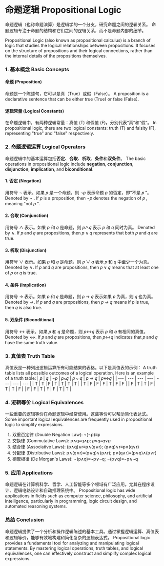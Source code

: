 # 命题逻辑 Propositional Logic
命题逻辑（也称命题演算）是逻辑学的一个分支，研究命题之间的逻辑关系。
命题逻辑专注于命题的结构和它们之间的逻辑关系，而不是命题内部的细节。

Propositional Logic (also known as propositional calculus) is a branch of logic that studies the logical relationships between propositions. 
It focuses on the structure of propositions and their logical connections, rather than the internal details of the propositions themselves.

### 1. 基本概念 Basic Concepts
#### 命题 (Proposition)
命题是一个陈述句，它可以是真（True）或假（False）。
A proposition is a declarative sentence that can be either true (True) or false (False).
#### 逻辑常量 (Logical Constants)
在命题逻辑中，有两种逻辑常量：真值 (T) 和假值 (F)，分别代表“真”和“假”。
In propositional logic, there are two logical constants: truth (T) and falsity (F), representing "true" and "false" respectively.
### 2. 命题逻辑运算 Logical Operators
命题逻辑中的基本运算包括**否定**、**合取**、**析取**、**条件**和**双条件**。
The basic operations in propositional logic include **negation**, **conjunction**, **disjunction**, **implication**, and **biconditional**.
#### 1. 否定 (Negation)
用符号 ¬ 表示。如果 𝑝 是一个命题，则 ¬𝑝 表示命题 𝑝 的否定，即“不是 𝑝 ”。
Denoted by ¬ . If 𝑝 is a proposition, then ¬𝑝 denotes the negation of 𝑝 , meaning "not 𝑝 ".
#### 2. 合取 (Conjunction)
用符号 ∧ 表示。如果 𝑝 和 𝑞 是命题，则 𝑝∧𝑞 表示 𝑝 和 𝑞 同时为真。
Denoted by ∧. If 𝑝 and 𝑞 are propositions, then 𝑝 ∧ 𝑞 represents that both 𝑝 and 𝑞 are true.
#### 3. 析取 (Disjunction)
用符号 ∨ 表示。如果 𝑝 和 𝑞 是命题，则 𝑝 ∨ 𝑞 表示 𝑝 和 𝑞 中至少一个为真。
Denoted by ∨. If 𝑝 and 𝑞 are propositions, then 𝑝 ∨ 𝑞 means that at least one of 𝑝 or 𝑞 is true.
#### 4. 条件 (Implication)
用符号 → 表示。如果 𝑝 和 𝑞 是命题，则 𝑝 → 𝑞 表示如果 𝑝 为真，则 𝑞 也为真。
Denoted by →. If 𝑝 and 𝑞 are propositions, then 𝑝 → 𝑞 means if 𝑝 is true, then 𝑞 is also true.
#### 5. 双条件 (Biconditional)
用符号 ↔ 表示。如果 𝑝 和 𝑞 是命题，则 𝑝↔𝑞 表示 𝑝 和 𝑞 有相同的真值。
Denoted by ↔. If 𝑝 and 𝑞 are propositions, then 𝑝↔𝑞 indicates that 𝑝 and 𝑞 have the same truth value.
### 3. 真值表 Truth Table
真值表是一种列出逻辑运算所有可能结果的表格。以下是真值表的示例：
A truth table lists all possible outcomes of a logical operation. Here is an example of a truth table:
| 𝑝 | 𝑞 | ¬𝑝 |  𝑝∧𝑞 | 𝑝 ∨ 𝑞 | 𝑝 → 𝑞 | 𝑝↔𝑞 |
| --- | --- | --- | --- | --- | --- | --- |
| T | T | F | T | T | T | T |
| T | F | F | F | T | F | F |
| F | T | T | F | T | T | F |
| F | F | T | F | F | T | T |
### 4. 逻辑等价 Logical Equivalences
一些重要的逻辑等价在命题逻辑中经常使用。这些等价可以帮助简化表达式。
Some important logical equivalences are frequently used in propositional logic to simplify expressions.
1. 双重否定律 (Double Negation Law): ¬(¬p)≡p
2. 交换律 (Commutative Laws):                 p∧q≡q∧p; 𝑝∨𝑞≡𝑞∨𝑝
3. 结合律 (Associative Laws):       (p∧q)∧r≡p∧(q∧r); (p∨q)∨r≡p∨(q∨r)
4. 分配律 (Distributive Laws): p∧(q∨r)≡(p∧q)∨(p∧r); p∨(q∧r)≡(p∨q)∧(p∨r)
5. 德摩根律 (De Morgan's Laws):          ¬(p∧q)≡¬p∨¬q; ¬(p∨q)≡¬p∧¬q
### 5. 应用 Applications
命题逻辑在计算机科学、哲学、人工智能等多个领域有广泛应用，尤其在程序设计、逻辑电路设计和自动推理系统中。
Propositional logic has wide applications in fields such as computer science, philosophy, and artificial intelligence, particularly in programming, logic circuit design, and automated reasoning systems.
### 总结 Conclusion
命题逻辑提供了一个分析和操作逻辑陈述的基本工具。通过掌握逻辑运算、真值表和逻辑等价，能够有效地构建和简化复杂的逻辑表达式。
Propositional logic provides a fundamental tool for analyzing and manipulating logical statements. 
By mastering logical operations, truth tables, and logical equivalences, one can effectively construct and simplify complex logical expressions.